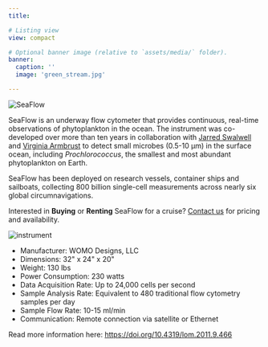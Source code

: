 ```yaml
---
title: 

# Listing view
view: compact

# Optional banner image (relative to `assets/media/` folder).
banner:
  caption: ''
  image: 'green_stream.jpg'

---
```

<div style="display: flex;">
  <div style="width: 100%"> 
    <img src="Avatar.png" alt="SeaFlow"> 
  </div>
</div>

SeaFlow is an underway flow cytometer that provides continuous, real-time observations of phytoplankton in the ocean. 
The instrument was co-developed over more than ten years in collaboration with [Jarred Swalwell](https://armbrustlab.ocean.washington.edu/people/swalwell/) and [Virginia Armbrust](https://armbrustlab.ocean.washington.edu/people/armbrust/) to detect small microbes (0.5-10 µm) in the surface ocean, including *Prochlorococcus*, the smallest and most abundant phytoplankton on Earth. 

SeaFlow has been deployed on research vessels, container ships and sailboats, collecting 800 billion single-cell measurements across nearly six global circumnavigations.

Interested in <b>Buying</b> or <b>Renting</b> SeaFlow for a cruise? [Contact us](mailto:ribalet@uw.edu) for pricing and availability.

![instrument](seaflow.png)

* Manufacturer: WOMO Designs, LLC
* Dimensions: 32" x 24" x 20"
* Weight: 130 lbs
* Power Consumption: 230 watts
* Data Acquisition Rate: Up to 24,000 cells per second
* Sample Analysis Rate: Equivalent to 480 traditional flow cytometry samples per day
* Sample Flow Rate: 10-15 ml/min
* Communication: Remote connection via satellite or Ethernet


Read more information here: https://doi.org/10.4319/lom.2011.9.466

<br>